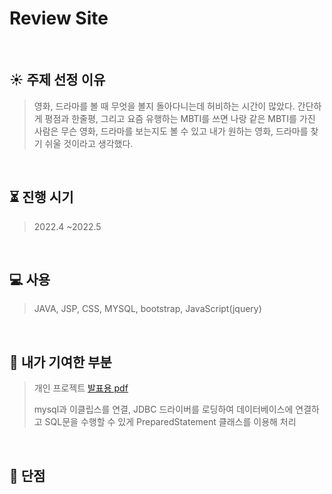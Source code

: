 # Review Site
</br>

## :sunny: 주제 선정 이유
> 영화, 드라마를 볼 때 무엇을 볼지 돌아다니는데 허비하는 시간이 많았다.
> 간단하게 평점과 한줄평, 그리고 요즘 유행하는 MBTI를 쓰면 
> 나랑 같은 MBTI를 가진 사람은 무슨 영화, 드라마를 보는지도 볼 수 있고 내가 원하는 영화, 드라마를 찾기 쉬울 것이라고 생각했다.


</br>

## :hourglass_flowing_sand: 진행 시기
> 2022.4 ~2022.5


</br>

## :computer: 사용
> JAVA, JSP, CSS,  MYSQL, bootstrap, JavaScript(jquery)

</br>

## :baby_chick: 내가 기여한 부분
>개인 프로젝트
>[발표용 pdf](https://github.com/oyuri030/project_a/blob/main/%EC%98%81%ED%99%94%EB%93%9C%EB%9D%BC%EB%A7%88_%EB%A6%AC%EB%B7%B0%EC%82%AC%EC%9D%B4%ED%8A%B8_jsp.pdf)
>
>mysql과 이클립스를 연결,
>JDBC 드라이버를 로딩하여 데이터베이스에 연결하고 SQL문을 수행할 수 있게 
>PreparedStatement 클래스를 이용해 처리

</br>


## :wrench: 단점

